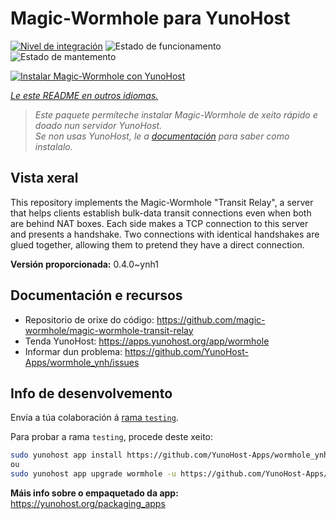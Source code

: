 <!--
NOTA: Este README foi creado automáticamente por <https://github.com/YunoHost/apps/tree/master/tools/readme_generator>
NON debe editarse manualmente.
-->

# Magic-Wormhole para YunoHost

[![Nivel de integración](https://apps.yunohost.org/badge/integration/wormhole)](https://ci-apps.yunohost.org/ci/apps/wormhole/)
![Estado de funcionamento](https://apps.yunohost.org/badge/state/wormhole)
![Estado de mantemento](https://apps.yunohost.org/badge/maintained/wormhole)

[![Instalar Magic-Wormhole con YunoHost](https://install-app.yunohost.org/install-with-yunohost.svg)](https://install-app.yunohost.org/?app=wormhole)

*[Le este README en outros idiomas.](./ALL_README.md)*

> *Este paquete permíteche instalar Magic-Wormhole de xeito rápido e doado nun servidor YunoHost.*  
> *Se non usas YunoHost, le a [documentación](https://yunohost.org/install) para saber como instalalo.*

## Vista xeral

This repository implements the Magic-Wormhole "Transit Relay", a server that helps clients establish bulk-data transit connections even when both are behind NAT boxes. Each side makes a TCP connection to this server and presents a handshake. Two connections with identical handshakes are glued together, allowing them to pretend they have a direct connection.

**Versión proporcionada:** 0.4.0~ynh1
## Documentación e recursos

- Repositorio de orixe do código: <https://github.com/magic-wormhole/magic-wormhole-transit-relay>
- Tenda YunoHost: <https://apps.yunohost.org/app/wormhole>
- Informar dun problema: <https://github.com/YunoHost-Apps/wormhole_ynh/issues>

## Info de desenvolvemento

Envía a túa colaboración á [rama `testing`](https://github.com/YunoHost-Apps/wormhole_ynh/tree/testing).

Para probar a rama `testing`, procede deste xeito:

```bash
sudo yunohost app install https://github.com/YunoHost-Apps/wormhole_ynh/tree/testing --debug
ou
sudo yunohost app upgrade wormhole -u https://github.com/YunoHost-Apps/wormhole_ynh/tree/testing --debug
```

**Máis info sobre o empaquetado da app:** <https://yunohost.org/packaging_apps>
